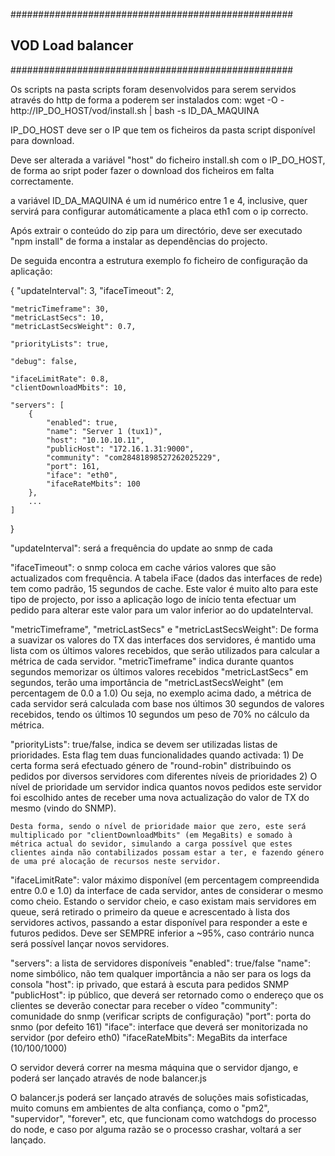 
###################################################

## VOD Load balancer

###################################################


Os scripts na pasta scripts foram desenvolvidos para serem servidos através do http de forma a poderem ser instalados com:
	wget -O - http://IP_DO_HOST/vod/install.sh | bash -s ID_DA_MAQUINA

IP_DO_HOST deve ser o IP que tem os ficheiros da pasta script disponível para download.

Deve ser alterada a variável "host" do ficheiro install.sh com o IP_DO_HOST, de forma ao sript poder fazer o download dos ficheiros em falta correctamente.

a variável ID_DA_MAQUINA é um id numérico entre 1 e 4, inclusive, quer servirá para configurar automáticamente a placa eth1 com o ip correcto.


Após extrair o conteúdo do zip para um directório, deve ser executado "npm install" de forma a instalar as dependências do projecto.


De seguida encontra a estrutura exemplo fo ficheiro de configuração da aplicação:

{
	"updateInterval": 3,
	"ifaceTimeout": 2,

	"metricTimeframe": 30,
	"metricLastSecs": 10,
	"metricLastSecsWeight": 0.7,

	"priorityLists": true,

	"debug": false,

	"ifaceLimitRate": 0.8,
	"clientDownloadMbits": 10,

	"servers": [
		{
			"enabled": true,
			"name": "Server 1 (tux1)",
			"host": "10.10.10.11",
			"publicHost": "172.16.1.31:9000",
			"community": "com28481898527262025229",
			"port": 161,
			"iface": "eth0",
			"ifaceRateMbits": 100
		},
		...
	]
}


"updateInterval": será a frequência do update ao snmp de cada

"ifaceTimeout": o snmp coloca em cache vários valores que são actualizados com frequência. A tabela iFace (dados das interfaces de rede) tem como padrão, 15 segundos de cache. Este valor é muito alto para este tipo de projecto, por isso a aplicação logo de início tenta efectuar um pedido para alterar este valor para um valor inferior ao do updateInterval.

"metricTimeframe", "metricLastSecs" e "metricLastSecsWeight":
De forma a suavizar os valores do TX das interfaces dos servidores, é mantido uma lista com os últimos valores recebidos, que serão utilizados para calcular a métrica de cada servidor.
	"metricTimeframe" indica durante quantos segundos memorizar os últimos valores recebidos
	"metricLastSecs" em segundos, terão uma importância de "metricLastSecsWeight" (em percentagem de 0.0 a 1.0)
	Ou seja, no exemplo acima dado, a métrica de cada servidor será calculada com base nos últimos 30 segundos de valores recebidos, tendo os últimos 10 segundos um peso de 70% no cálculo da métrica.

"priorityLists": true/false, indica se devem ser utilizadas listas de prioridades.
	Esta flag tem duas funcionalidades quando activada:
	1) De certa forma será efectuado género de "round-robin" distribuindo os pedidos por diversos servidores com diferentes níveis de prioridades
	2) O nível de prioridade um servidor indica quantos novos pedidos este servidor foi escolhido antes de receber uma nova actualização do valor de TX do mesmo (vindo do SNMP).

	Desta forma, sendo o nível de prioridade maior que zero, este será multiplicado por "clientDownloadMbits" (em MegaBits) e somado à métrica actual do sevidor, simulando a carga possível que estes clientes ainda não contabilizados possam estar a ter, e fazendo género de uma pré alocação de recursos neste servidor.


"ifaceLimitRate": valor máximo disponível (em percentagem compreendida entre 0.0 e 1.0) da interface de cada servidor, antes de considerar o mesmo como cheio. Estando o servidor cheio, e caso existam mais servidores em queue, será retirado o primeiro da queue e acrescentado à lista dos servidores activos, passando a estar disponível para responder a este e futuros pedidos. Deve ser SEMPRE	inferior a ~95%, caso contrário nunca será possível lançar novos servidores.

"servers": a lista de servidores disponíveis
	"enabled": true/false
	"name": nome simbólico, não tem qualquer importância a não ser para os logs da consola
	"host": ip privado, que estará à escuta para pedidos SNMP
	"publicHost": ip público, que deverá ser retornado como o endereço que os clientes se deverão conectar para receber o vídeo
	"community": comunidade do snmp (verificar scripts de configuração)
	"port": porta do snmo (por defeito 161)
	"iface": interface que deverá ser monitorizada no servidor (por defeiro eth0)
	"ifaceRateMbits": MegaBits da interface (10/100/1000)




O servidor deverá correr na mesma máquina que o servidor django, e poderá ser lançado através de
	node balancer.js

O balancer.js poderá ser lançado através de soluções mais sofisticadas, muito comuns em ambientes de alta confiança, como o "pm2", "supervidor", "forever", etc, que funcionam como watchdogs do processo do node, e caso por alguma razão se o processo crashar, voltará a ser lançado.
